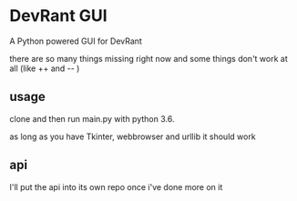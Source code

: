 # DevRant GUI
A Python powered GUI for DevRant 

there are so many things missing right now and some things don't work at all (like ++ and -- )
 
 ## usage
 clone and then run main.py with python 3.6.
  
  as long as you have Tkinter, webbrowser and urllib it should work
  
  ## api
  I'll put the api into its own repo once i've done more on it